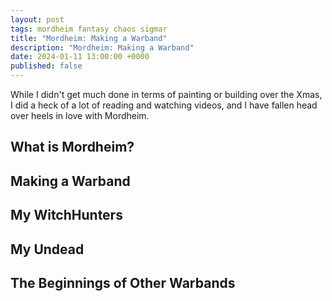 ```yaml
---
layout: post
tags: mordheim fantasy chaos sigmar
title: "Mordheim: Making a Warband"
description: "Mordheim: Making a Warband"
date: 2024-01-11 13:00:00 +0000
published: false
---
```


While I didn't get much done in terms of painting or building over the Xmas, I did a heck of a lot of reading and watching videos, and I have fallen head over heels in love with Mordheim.

## What is Mordheim?

## Making a Warband

## My WitchHunters

## My Undead

## The Beginnings of Other Warbands